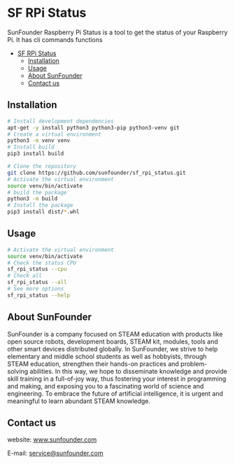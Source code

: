 # SF RPi Status

SunFounder Raspberry Pi Status is a tool to get the status of your Raspberry Pi. It has cli commands functions

- [SF RPi Status](#sf-rpi-status)
  - [Installation](#installation)
  - [Usage](#usage)
  - [About SunFounder](#about-sunfounder)
  - [Contact us](#contact-us)


## Installation

```bash
# Install development dependencies
apt-get -y install python3 python3-pip python3-venv git
# Create a virtual environment
python3 -m venv venv
# Install build
pip3 install build

# Clone the repository
git clone https://github.com/sunfounder/sf_rpi_status.git
# Activate the virtual environment
source venv/bin/activate
# build the package
python3 -m build
# Install the package
pip3 install dist/*.whl
```

## Usage

```bash
# Activate the virtual environment
source venv/bin/activate
# Check the status CPU
sf_rpi_status --cpu
# Check all
sf_rpi_status --all
# See more options
sf_rpi_status --help
```

## About SunFounder
SunFounder is a company focused on STEAM education with products like open source robots, development boards, STEAM kit, modules, tools and other smart devices distributed globally. In SunFounder, we strive to help elementary and middle school students as well as hobbyists, through STEAM education, strengthen their hands-on practices and problem-solving abilities. In this way, we hope to disseminate knowledge and provide skill training in a full-of-joy way, thus fostering your interest in programming and making, and exposing you to a fascinating world of science and engineering. To embrace the future of artificial intelligence, it is urgent and meaningful to learn abundant STEAM knowledge.

## Contact us
website:
    www.sunfounder.com

E-mail:
    service@sunfounder.com
